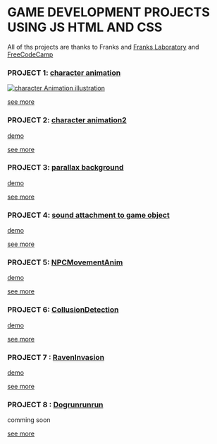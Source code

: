 # GAME DEVELOPMENT PROJECTS USING JS HTML AND CSS

All of ths projects are thanks to Franks and [Franks Laboratory](https://www.youtube.com/@Frankslaboratory) and [FreeCodeCamp](https://www.youtube.com/watch?v=GFO_txvwK_c&t=12685s)

### PROJECT 1: **[character animation](./characterAnimation/Readme.md)**

<div>

[<img src="./illustration.gif" alt="character Animation illustration"/>](./characterAnimation/Readme.md)

</div>
<!-- details here -->

[see more](/characterAnimation/Readme.md)

### PROJECT 2: **[character animation2](./characterAnimation2/Readme.md)**

<div>

[demo](./characterAnimation2/illustration.mp4)

</div>
<!-- details here -->

[see more](/characterAnimation2/Readme.md)

### PROJECT 3: **[parallax background](/parallaxBackground/Readme.md)**

<div>

[demo](./parallaxBackground/illustration.mp4)

</div>
<!-- details here -->

[see more](/parallaxBackground/Readme.md)

### PROJECT 4: **[sound attachment to game object](/AttachingSoundToGameObjects/Readme.md)**

<div>

[demo](./characterAnimation/illustration.mp4)

</div>
<!-- details here -->

[see more]("/AttachingSoundToGameObjects/Readme.md")

### PROJECT 5: **[NPCMovementAnim](/NPCMovementAnim/Readme.md)**

<div>

[demo](/AttachingSoundToGameObjects/illustration.mp4)

</div>
<!-- details here -->

[see more](/NPCMovementAnim/Readme.md)

### PROJECT 6: **[CollusionDetection](/collusionDetectionMethods/Readme.md)**

<div>

[demo](/collusionDetectionMethods/illustration.mp4)

</div>
<!-- details here -->

[see more](/collusionDetectionMethods/Readme.md)

### PROJECT 7 : **[RavenInvasion](/RavenInvasion/Readme.md)**

<div>

[demo](/RavenInvasion/illustration.mp4)

</div>
<!-- details here -->

[see more](/RavenInvasion/Readme.md)

### PROJECT 8 : **[Dogrunrunrun](/GetDogHome/Readme.md)**

<div>
<italics>
comming soon
</italics>
</div>
<!-- details here -->

[see more](/GetDogHome/Readme.md)
